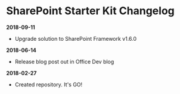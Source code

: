 # SharePoint Starter Kit Changelog #

**2018-09-11**
* Upgrade solution to SharePoint Framework v1.6.0

**2018-06-14**
* Release blog post out in Office Dev blog

**2018-02-27**
* Created repository. It's GO!

